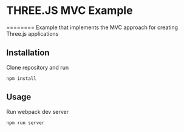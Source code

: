 # THREE.JS MVC Example
========
Example that implements the MVC approach for creating Three.js applications

## Installation
Clone repository and run

```
npm install
```

## Usage
Run webpack dev server

```
npm run server
```